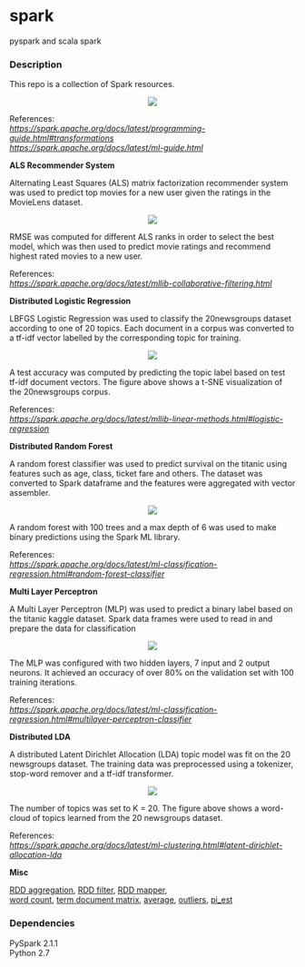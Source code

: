 # spark
pyspark and scala spark

### Description

This repo is a collection of Spark resources.

<p align="center">
<img src="https://github.com/vsmolyakov/pyspark/blob/master/figures/spark.png" />
</p>

References:  
*https://spark.apache.org/docs/latest/programming-guide.html#transformations*  
*https://spark.apache.org/docs/latest/ml-guide.html*

**ALS Recommender System**

Alternating Least Squares (ALS) matrix factorization recommender system was used to predict top movies for a new user given the ratings in the MovieLens dataset.

<p align="center">
<img src="https://github.com/vsmolyakov/pyspark/blob/master/figures/als.png" />
</p>

RMSE was computed for different ALS ranks in order to select the best model, which was then used to predict movie ratings and recommend highest rated movies to a new user.

References:  
*https://spark.apache.org/docs/latest/mllib-collaborative-filtering.html*  

**Distributed Logistic Regression**

LBFGS Logistic Regression was used to classify the 20newsgroups dataset according to one of 20 topics. Each document in a corpus was converted to a tf-idf vector labelled by the corresponding topic for training. 

<p align="center">
<img src="https://github.com/vsmolyakov/pyspark/blob/master/figures/20newsgroups.png" />
</p>

A test accuracy was computed by predicting the topic label based on test tf-idf document vectors. The figure above shows a t-SNE visualization of the 20newsgroups corpus.

References:  
*https://spark.apache.org/docs/latest/mllib-linear-methods.html#logistic-regression*  

**Distributed Random Forest**

A random forest classifier was used to predict survival on the titanic using features such as age, class, ticket fare and others. The dataset was converted to Spark dataframe and the features were aggregated with vector assembler.

<p align="center">
<img src="https://github.com/vsmolyakov/pyspark/blob/master/figures/random_forrest.png" />
</p>

A random forest with 100 trees and a max depth of 6 was used to make binary predictions using the Spark ML library.

References:  
*https://spark.apache.org/docs/latest/ml-classification-regression.html#random-forest-classifier*  

**Multi Layer Perceptron**

A Multi Layer Perceptron (MLP) was used to predict a binary label based on the titanic kaggle dataset. Spark data frames were used to read in and prepare the data for classification

<p align="center">
<img src="https://github.com/vsmolyakov/pyspark/blob/master/figures/mlp.png" />
</p>

The MLP was configured with two hidden layers, 7 input and 2 output neurons. It achieved an occuracy of over 80% on the validation set with 100 training iterations. 

References:  
*https://spark.apache.org/docs/latest/ml-classification-regression.html#multilayer-perceptron-classifier* 


**Distributed LDA**

A distributed Latent Dirichlet Allocation (LDA) topic model was fit on the 20 newsgroups dataset. The training data was preprocessed using a tokenizer, stop-word remover and a tf-idf transformer.

<p align="center">
<img src="https://github.com/vsmolyakov/pyspark/blob/master/figures/lda_topics.png" />
</p>

The number of topics was set to K = 20. The figure above shows a word-cloud of topics learned from the 20 newsgroups dataset.

References:  
*https://spark.apache.org/docs/latest/ml-clustering.html#latent-dirichlet-allocation-lda* 


**Misc**

[RDD aggregation](https://github.com/vsmolyakov/pyspark/blob/master/aggregate.py), [RDD filter](https://github.com/vsmolyakov/pyspark/blob/master/basic_filter.py), [RDD mapper](https://github.com/vsmolyakov/pyspark/blob/master/mapper.py),     
[word count](https://github.com/vsmolyakov/pyspark/blob/master/word_count.py), [term document matrix](https://github.com/vsmolyakov/pyspark/blob/master/term_doc.py), [average](https://github.com/vsmolyakov/pyspark/blob/master/average.py), [outliers](https://github.com/vsmolyakov/pyspark/blob/master/outliers.py), [pi_est](https://github.com/vsmolyakov/pyspark/blob/master/pi_est.py)
 
### Dependencies

PySpark 2.1.1  
Python 2.7

